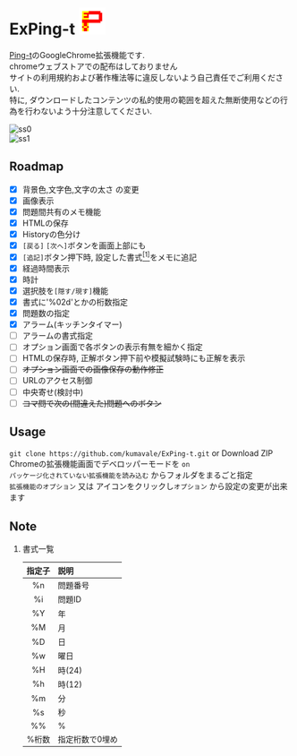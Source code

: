 # ExPing-t ![](https://github.com/kumavale/ExPing-t/blob/master/icons/ExPing-t48.png)

[Ping-t](https://ping-t.com/)のGoogleChrome拡張機能です.  
chromeウェブストアでの配布はしておりません  
サイトの利用規約および著作権法等に違反しないよう自己責任でご利用ください.  
特に, ダウンロードしたコンテンツの私的使用の範囲を超えた無断使用などの行為を行わないよう十分注意してください.  

![ss0](https://user-images.githubusercontent.com/29778890/61181193-bdeb6200-a65d-11e9-8190-233c61e99a34.png)  
![ss1](https://user-images.githubusercontent.com/29778890/61181198-d3608c00-a65d-11e9-8679-d4a24be12661.png)  


## Roadmap
- [x] 背景色,文字色,文字の太さ の変更  
- [x] 画像表示  
- [x] 問題間共有のメモ機能  
- [x] HTMLの保存  
- [x] Historyの色分け  
- [x] `[戻る]` `[次へ]`ボタンを画面上部にも  
- [x] `[追記]`ボタン押下時, 設定した書式[<sup>[1]</sup>](#note-1)をメモに追記  
- [x] 経過時間表示  
- [x] 時計  
- [x] 選択肢を`[隠す/現す]`機能  
- [x] 書式に'%02d'とかの桁数指定  
- [x] 問題数の指定  
- [x] アラーム(キッチンタイマー)  
- [ ] アラームの書式指定  
- [ ] オプション画面で各ボタンの表示有無を細かく指定  
- [ ] HTMLの保存時, 正解ボタン押下前や模擬試験時にも正解を表示  
- [ ] ~~オプション画面での画像保存の動作修正~~  
- [ ] URLのアクセス制御  
- [ ] 中央寄せ(検討中)  
- [ ] ~~コマ問で次の(間違えた)問題へのボタン~~  

## Usage
`git clone https://github.com/kumavale/ExPing-t.git` or Download ZIP  
Chromeの拡張機能画面でデベロッパーモードを `on`  
`パッケージ化されていない拡張機能を読み込む` からフォルダをまるごと指定  
`拡張機能のオプション` 又は アイコンをクリックし`オプション` から設定の変更が出来ます


## Note
<a name="note-1"></a>
1. 書式一覧

    | 指定子 |   説明          |
    | :----: | :-------        |
    |   %n   | 問題番号        |
    |   %i   | 問題ID          |
    |   %Y   | 年              |
    |   %M   | 月              |
    |   %D   | 日              |
    |   %w   | 曜日            |
    |   %H   | 時(24)          |
    |   %h   | 時(12)          |
    |   %m   | 分              |
    |   %s   | 秒              |
    |   %%   | %               |
    | %桁数  | 指定桁数で0埋め |
